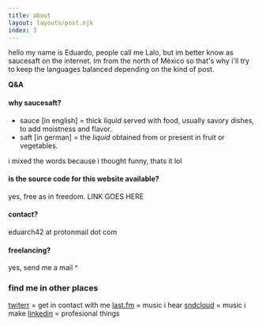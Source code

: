 ```yaml
---
title: about
layout: layouts/post.njk
index: 3
---
```


hello my name is Eduardo, people call me Lalo, but im better know as saucesaft on the internet. Im from the north of México so that's why i'll try to keep the languages balanced depending on the kind of post.

**Q&A**

#### why saucesaft?
- sauce [in english] = thick _liquid_ served with food, usually savory dishes, to add moistness and flavor.
- saft [in german] = the _liquid_ obtained from or present in fruit or vegetables.

i mixed the words because i thought funny, thats it lol

#### is the source code for this website available?
yes, free as in freedom. LINK GOES HERE

#### contact?
eduarch42 at protonmail dot com

#### freelancing?
yes, send me a mail ^

### find me in other places

[twiterr](https://twitter.com/saucesaft) = get in contact with me
[last.fm](https://www.last.fm/user/saucesaft) = music i hear
[sndcloud](https://soundcloud.com/saucesaft) = music i make
[linkedin](https://www.linkedin.com/in/eduardo-hern%C3%A1ndez-valdez-112ba1254/) = profesional things


